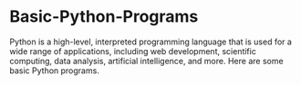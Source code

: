 # Basic-Python-Programs
Python is a high-level, interpreted programming language that is used for a wide range of applications, including web development, scientific computing, data analysis, artificial intelligence, and more. Here are some basic Python programs.
